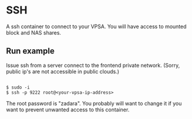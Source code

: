 # SSH

A ssh container to connect to your VPSA. You will have access to mounted block and NAS shares.


## Run example

Issue ssh from a server connect to the frontend private network. (Sorry, public ip's are not accessible in public clouds.)

```

$ sudo -i
$ ssh -p 9222 root@<your-vpsa-ip-address>

```

The root password is "zadara".  You probably will want to change it if you want to prevent unwanted access to this container.
